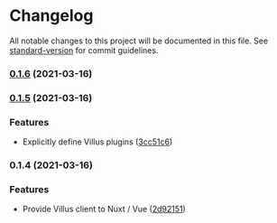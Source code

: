 # Changelog

All notable changes to this project will be documented in this file. See [standard-version](https://github.com/conventional-changelog/standard-version) for commit guidelines.

### [0.1.6](https://github.com/lewebsimple/nuxt-villus/compare/v0.1.5...v0.1.6) (2021-03-16)

### [0.1.5](https://github.com/lewebsimple/nuxt-villus/compare/v0.1.4...v0.1.5) (2021-03-16)


### Features

* Explicitly define Villus plugins ([3cc51c6](https://github.com/lewebsimple/nuxt-villus/commit/3cc51c6b72bed19627082670f07c4ae46ede1b71))

### 0.1.4 (2021-03-16)


### Features

* Provide Villus client to Nuxt / Vue ([2d92151](https://github.com/lewebsimple/nuxt-villus/commit/2d921515a26eed6c24ca1ddf35ad55cf3e1fb11f))

